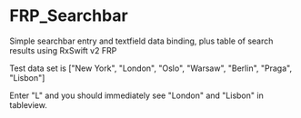 # FRP_Searchbar
Simple searchbar entry and textfield data binding, plus table of search results using RxSwift v2 FRP

Test data set is ["New York", "London", "Oslo", "Warsaw", "Berlin", "Praga", "Lisbon"]

Enter "L" and you should immediately see "London" and "Lisbon" in tableview.
